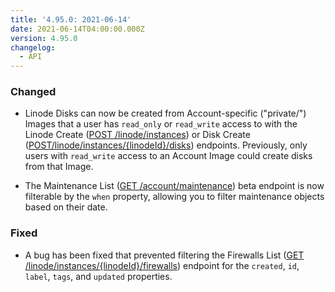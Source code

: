 ```yaml
---
title: '4.95.0: 2021-06-14'
date: 2021-06-14T04:00:00.000Z
version: 4.95.0
changelog:
  - API
---
```


### Changed

- Linode Disks can now be created from Account-specific ("private/") Images that a user has `read_only` or `read_write` access to with the Linode Create ([POST /linode/instances](https://www.linode.com/docs/api/linode-instances/#linode-create)) or Disk Create ([POST/linode/instances/{linodeId}/disks](https://www.linode.com/docs/api/linode-instances/#disk-create)) endpoints. Previously, only users with `read_write` access to an Account Image could create disks from that Image.

- The Maintenance List ([GET /account/maintenance](https://www.linode.com/docs/api/account/#maintenance-list)) beta endpoint is now filterable by the `when` property, allowing you to filter maintenance objects based on their date.

### Fixed

- A bug has been fixed that prevented filtering the Firewalls List ([GET /linode/instances/{linodeId}/firewalls](https://www.linode.com/docs/api/linode-instances/#firewalls-list)) endpoint for the `created`, `id`, `label`, `tags`, and `updated` properties.
